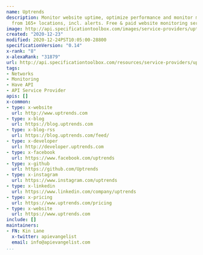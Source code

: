 ```yaml
---
name: Uptrends
description: Monitor website uptime, optimize performance and monitor multiple steps
  from 165+ locations, incl. alerts. Free & paid website monitoring services.
image: http://api.specificationtoolbox.com/images/service-providers/uptrends.jpg
created: "2020-12-23"
modified: 2020-12-24PST10:05:00-28800
specificationVersion: "0.14"
x-rank: "8"
x-alexaRank: "31879"
url: http://api.specificationtoolbox.com/resources/service-providers/uptrends/
tags:
- Networks
- Monitoring
- Have API
- API Service Provider
apis: []
x-common:
- type: x-website
  url: http://www.uptrends.com
- type: x-blog
  url: https://blog.uptrends.com
- type: x-blog-rss
  url: https://blog.uptrends.com/feed/
- type: x-developer
  url: http://developer.uptrends.com
- type: x-facebook
  url: https://www.facebook.com/uptrends
- type: x-github
  url: https://github.com/Uptrends
- type: x-instagram
  url: https://www.instagram.com/uptrends
- type: x-linkedin
  url: https://www.linkedin.com/company/uptrends
- type: x-pricing
  url: https://www.uptrends.com/pricing
- type: x-website
  url: https://www.uptrends.com
include: []
maintainers:
- FN: Kin Lane
  x-twitter: apievangelist
  email: info@apievangelist.com
...
```

